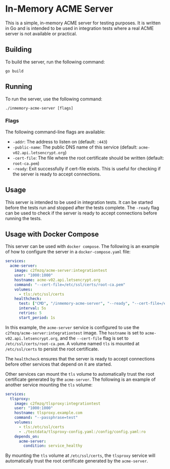# In-Memory ACME Server

This is a simple, in-memory ACME server for testing purposes. It is written in Go and is intended to be used in integration tests where a real ACME server is not available or practical.

## Building

To build the server, run the following command:

```
go build
```

## Running

To run the server, use the following command:

```
./inmemory-acme-server [flags]
```

### Flags

The following command-line flags are available:

*   `-addr`: The address to listen on (default: `:443`)
*   `-public-name`: The public DNS name of this service (default: `acme-v02.api.letsencrypt.org`)
*   `-cert-file`: The file where the root certificate should be written (default: `root-ca.pem`)
*   `-ready`: Exit successfully if cert-file exists. This is useful for checking if the server is ready to accept connections.

## Usage

This server is intended to be used in integration tests. It can be started before the tests run and stopped after the tests complete. The `-ready` flag can be used to check if the server is ready to accept connections before running the tests.

## Usage with Docker Compose

This server can be used with `docker compose`. The following is an example of how to configure the server in a `docker-compose.yaml` file:

```yaml
services:
  acme-server:
    image: c2fmzq/acme-server:integrationtest
    user: "1000:1000"
    hostname: acme-v02.api.letsencrypt.org
    command: "--cert-file=/etc/ssl/certs/root-ca.pem"
    volumes:
      - tls:/etc/ssl/certs
    healthcheck:
      test: ["CMD", "/inmemory-acme-server", "--ready", "--cert-file=/etc/ssl/certs/root-ca.pem"]
      interval: 5s
      retries: 5
      start_period: 1s
```

In this example, the `acme-server` service is configured to use the `c2fmzq/acme-server:integrationtest` image. The `hostname` is set to `acme-v02.api.letsencrypt.org`, and the `--cert-file` flag is set to `/etc/ssl/certs/root-ca.pem`. A volume named `tls` is mounted at `/etc/ssl/certs` to persist the root certificate.

The `healthcheck` ensures that the server is ready to accept connections before other services that depend on it are started.

Other services can mount the `tls` volume to automatically trust the root certificate generated by the `acme-server`. The following is an example of another service mounting the `tls` volume:

```yaml
services:
  tlsproxy:
    image: c2fmzq/tlsproxy:integrationtest
    user: "1000:1000"
    hostname: tlsproxy.example.com
    command: "--passphrase=test"
    volumes:
      - tls:/etc/ssl/certs
      - ./testdata/tlsproxy-config.yaml:/config/config.yaml:ro
    depends_on:
      acme-server:
        condition: service_healthy
```

By mounting the `tls` volume at `/etc/ssl/certs`, the `tlsproxy` service will automatically trust the root certificate generated by the `acme-server`.
